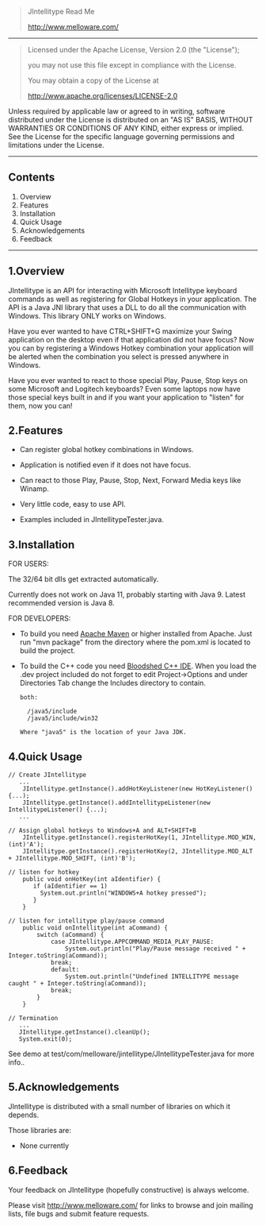 >JIntellitype Read Me
>
>http://www.melloware.com/

---

>Licensed under the Apache License, Version 2.0 (the "License");
>
>you may not use this file except in compliance with the License.
>
>You may obtain a copy of the License at
>
>    http://www.apache.org/licenses/LICENSE-2.0

Unless required by applicable law or agreed to in writing, software
distributed under the License is distributed on an "AS IS" BASIS,
WITHOUT WARRANTIES OR CONDITIONS OF ANY KIND, either express or implied.
See the License for the specific language governing permissions and
limitations under the License.

---

## Contents

1. Overview
2. Features
3. Installation
4. Quick Usage
5. Acknowledgements
6. Feedback

---

## 1.Overview

   JIntellitype is an API for interacting with Microsoft Intellitype keyboard commands as well as registering for Global Hotkeys in your application.
   The API is a Java JNI library that uses a DLL to do all the communication with Windows.
   This library ONLY works on Windows.

   Have you ever wanted to have CTRL+SHIFT+G maximize your Swing application on the desktop even if that application did not have focus?
   Now you can by registering a Windows Hotkey combination your application will be alerted when the combination you select is pressed anywhere in Windows.

   Have you ever wanted to react to those special Play, Pause, Stop keys on some Microsoft and Logitech keyboards?
   Even some laptops now have those special keys built in and if you want your application to "listen" for them, now you
   can!

## 2.Features
* Can register global hotkey combinations in Windows.

* Application is notified even if it does not have focus.

* Can react to those Play, Pause, Stop, Next, Forward Media keys like Winamp.

* Very little code, easy to use API.

* Examples included in JIntellitypeTester.java.

## 3.Installation

FOR USERS:

 The 32/64 bit dlls get extracted automatically.
 
 Currently does not work on Java 11, probably starting with Java 9. Latest recommended version is Java 8.

FOR DEVELOPERS:

* To build you need [Apache Maven](https://maven.apache.org/) or higher installed from Apache.
  Just run "mvn package" from the directory where the pom.xml is located to build the project.

* To build the C++ code you need [Bloodshed C++ IDE](http://www.bloodshed.net/devcpp.html).
  When you load the .dev project included do not forget to edit Project->Options and under Directories Tab change the Includes directory to contain.

      both:

        /java5/include
        /java5/include/win32

      Where "java5" is the location of your Java JDK.


## 4.Quick Usage

    // Create JIntellitype
       ...
        JIntellitype.getInstance().addHotKeyListener(new HotKeyListener() {...);
        JIntellitype.getInstance().addIntellitypeListener(new IntellitypeListener() {...);
       ...

    // Assign global hotkeys to Windows+A and ALT+SHIFT+B
        JIntellitype.getInstance().registerHotKey(1, JIntellitype.MOD_WIN, (int)'A');
        JIntellitype.getInstance().registerHotKey(2, JIntellitype.MOD_ALT + JIntellitype.MOD_SHIFT, (int)'B');

    // listen for hotkey
        public void onHotKey(int aIdentifier) {
           if (aIdentifier == 1)
             System.out.println("WINDOWS+A hotkey pressed");
           }
        }

    // listen for intellitype play/pause command
        public void onIntellitype(int aCommand) {
            switch (aCommand) {
                case JIntellitype.APPCOMMAND_MEDIA_PLAY_PAUSE:
                    System.out.println("Play/Pause message received " + Integer.toString(aCommand));
                break;
                default:
                    System.out.println("Undefined INTELLITYPE message caught " + Integer.toString(aCommand));
                break;
            }
        }

    // Termination
       ...
       JIntellitype.getInstance().cleanUp();
       System.exit(0);

See demo at test/com/melloware/jintellitype/JIntellitypeTester.java for more info..

## 5.Acknowledgements

   JIntellitype is distributed with a small number of libraries on which it depends.

   Those libraries are:

 * None currently

## 6.Feedback
   Your feedback on JIntellitype (hopefully constructive) is always welcome.

 Please visit http://www.melloware.com/ for links to browse and join mailing lists, file bugs and submit feature requests.
